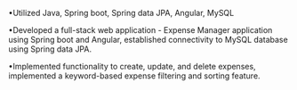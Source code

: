 •Utilized Java, Spring boot, Spring data JPA, Angular, MySQL
    
•Developed a full-stack web application - Expense Manager application using Spring boot and Angular, established connectivity to MySQL database using Spring data JPA.
    
•Implemented functionality to create, update, and delete expenses,  implemented a keyword-based expense filtering and sorting feature.

